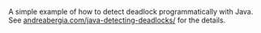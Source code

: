 A simple example of how to detect deadlock programmatically with Java.
See [andreabergia.com/java-detecting-deadlocks/](andreabergia.com/java-detecting-deadlocks/) for the details.
